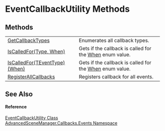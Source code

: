 # EventCallbackUtility Methods




## Methods
<table>
<tr>
<td><a href="M_AdvancedSceneManager_Callbacks_Events_EventCallbackUtility_GetCallbackTypes.md">GetCallbackTypes</a></td>
<td>Enumerates all callback types.</td></tr>
<tr>
<td><a href="M_AdvancedSceneManager_Callbacks_Events_EventCallbackUtility_IsCalledFor.md">IsCalledFor(Type, When)</a></td>
<td>Gets if the callback is called for the <a href="T_AdvancedSceneManager_Core_Callbacks_When.md">When</a> enum value.</td></tr>
<tr>
<td><a href="M_AdvancedSceneManager_Callbacks_Events_EventCallbackUtility_IsCalledFor__1.md">IsCalledFor(TEventType)(When)</a></td>
<td>Gets if the callback is called for the <a href="T_AdvancedSceneManager_Core_Callbacks_When.md">When</a> enum value.</td></tr>
<tr>
<td><a href="M_AdvancedSceneManager_Callbacks_Events_EventCallbackUtility_RegisterAllCallbacks.md">RegisterAllCallbacks</a></td>
<td>Registers callback for all events.</td></tr>
</table>

## See Also


#### Reference
<a href="T_AdvancedSceneManager_Callbacks_Events_EventCallbackUtility.md">EventCallbackUtility Class</a>  
<a href="N_AdvancedSceneManager_Callbacks_Events.md">AdvancedSceneManager.Callbacks.Events Namespace</a>  

